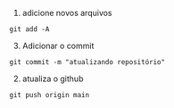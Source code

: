 1. adicione novos arquivos

```shell
git add -A

```



3. Adicionar o commit

```shell
git commit -m "atualizando repositório"
```
2. atualiza o github

```shell
git push origin main
```

